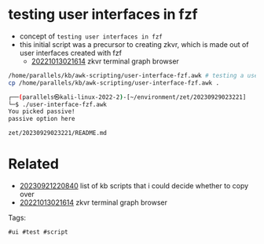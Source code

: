 # testing user interfaces in fzf

- concept of `testing user interfaces in fzf`
- this initial script was a precursor to creating zkvr, which is made out of user interfaces created with fzf
  - [20221013021614](/zet/20221013021614/README.md) zkvr terminal graph browser

```bash
/home/parallels/kb/awk-scripting/user-interface-fzf.awk # testing a user interface in fzf from within awk
cp /home/parallels/kb/awk-scripting/user-interface-fzf.awk .

┌──(parallels㉿kali-linux-2022-2)-[~/environment/zet/20230929023221]
└─$ ./user-interface-fzf.awk
You picked passive!
passive option here
```

` zet/20230929023221/README.md `

# Related

- [20230921220840](/zet/20230921220840/README.md) list of kb scripts that i could decide whether to copy over
- [20221013021614](/zet/20221013021614/README.md) zkvr terminal graph browser

Tags:

    #ui #test #script
